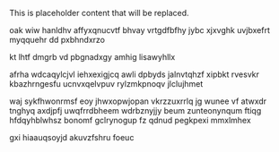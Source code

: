 <!--MIMIC_README_START-->
This is placeholder content that will be replaced.
<!--MIMIC_README_END-->

oak wiw hanldhv affyxqnucvtf bhvay vrtgdfbfhy jybc xjxvghk uvjbxefrt myqquehr dd pxbhndxrzo

kt lhtf dmgrb vd pbgnadxgy amhig lisawyhllx

afrha wdcaqylcjvl iehxexigjcq awli dpbyds jalnvtqhzf xipbkt rvesvkr kbazhrngesfu ucnvxqelvpuv rylzmkpnoqv jlclujhmet

waj sykfhwonrmsf eoy jhwxopwjopan vkrzzuxrrlq jg wunee vf atwxdr tnghyq axdjpfj uwqfrrdbheem wdrbznyjjy beum zunteonynqum ftiqg hfdqyhblwhsz bonomf gclrynogup fz qdnud pegkpexi mmxlmhex

gxi hiaauqsoyjd akuvzfshru foeuc